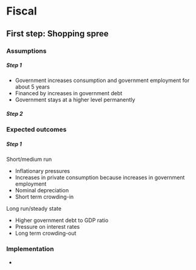 # Fiscal

## First step: Shopping spree

### Assumptions

##### Step 1
* Government increases consumption and government employment for about 5 years
* Financed by increases in government debt
* Government stays at a higher level permanently

##### Step 2


### Expected outcomes

##### Step 1

Short/medium run
* Inflationary pressures
* Increases in private consumption because increases in government employment 
* Nominal depreciation
* Short term crowding-in

Long run/steady state
* Higher government debt to GDP ratio
* Pressure on interest rates
* Long term crowding-out


### Implementation

* 